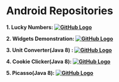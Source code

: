 # Android Repositories




**1. Lucky Numbers:
[![GitHub Logo](https://img.shields.io/badge/GitHub-Repository-black?logo=github)](https://github.com/aparpEdu/Lucky-Numbers/tree/feature/java11)**

**2. Widgets Demonstration:
[![GitHub Logo](https://img.shields.io/badge/GitHub-Repository-black?logo=github)](https://github.com/aparpEdu/Android-Widgets)**

**3. Unit Converter(Java 8) :
[![GitHub Logo](https://img.shields.io/badge/GitHub-Repository-black?logo=github)](https://github.com/aparpEdu/Unit-Converter-Android-App)**

**4. Cookie Clicker(Java 8): [![GitHub Logo](https://img.shields.io/badge/GitHub-Repository-black?logo=github)](https://github.com/aparpEdu/Cookie-Clicker-Android-App)**

**5. Picasso(Java 8): [![GitHub Logo](https://img.shields.io/badge/GitHub-Repository-black?logo=github)](https://github.com/aparpEdu/Image-Gallery)**

